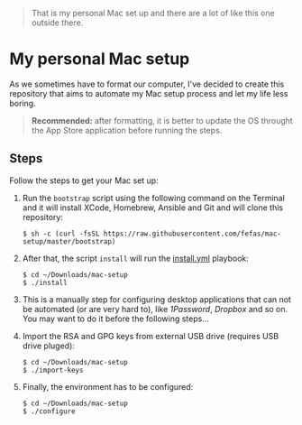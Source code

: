 > That is my personal Mac set up and there are a lot of like this one
> outside there.

# My personal Mac setup

As we sometimes have to format our computer, I've decided to create this
repository that aims to automate my Mac setup process and let my life less
boring.

> **Recommended:** after formatting, it is better to update the OS throught the
> App Store application before running the steps.

## Steps

Follow the steps to get your Mac set up:

1. Run the `bootstrap` script using the following command on the Terminal and it
   will install XCode, Homebrew, Ansible and Git and will clone this repository:

   ```shell
   $ sh -c (curl -fsSL https://raw.githubusercontent.com/fefas/mac-setup/master/bootstrap)
   ```

2. After that, the script `install` will run the
   [install.yml](ansible/install.yml) playbook:

   ```shell
   $ cd ~/Downloads/mac-setup
   $ ./install
   ```

3. This is a manually step for configuring desktop applications that can not be
   automated (or are very hard to), like _1Password_, _Dropbox_ and so on. You
   may want to do it before the following steps...

4. Import the RSA and GPG keys from external USB drive (requires USB drive
   pluged):

   ```shell
   $ cd ~/Downloads/mac-setup
   $ ./import-keys
   ```

5. Finally, the environment has to be configured:

   ```shell
   $ cd ~/Downloads/mac-setup
   $ ./configure
   ```
